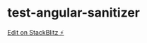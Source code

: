 # test-angular-sanitizer

[Edit on StackBlitz ⚡️](https://stackblitz.com/edit/angular-domsanitizer-gkmuwn)